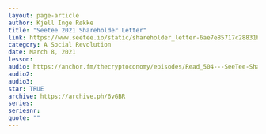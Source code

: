 ```yaml
---
layout: page-article
author: Kjell Inge Røkke
title: "Seetee 2021 Shareholder Letter"
link: https://www.seetee.io/static/shareholder_letter-6ae7e85717c28831bf1c0eca1d632722.pdf
category: A Social Revolution
date: March 8, 2021
lesson: 
audio: https://anchor.fm/thecryptoconomy/episodes/Read_504---SeeTee-Shareholder-Letter-Kjell-Inge-Rkke-es53ie
audio2: 
audio3: 
star: TRUE
archive: https://archive.ph/6vGBR
series: 
seriesnr: 
quote: ""
---
```


